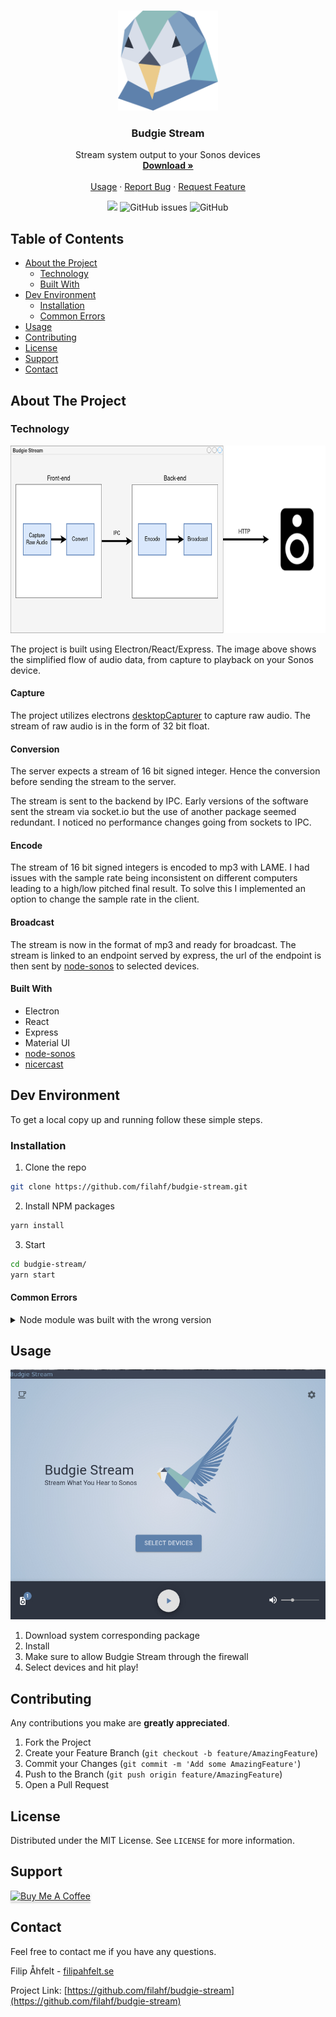 
<!--
*** Thanks for checking out this README Template. If you have a suggestion that would
*** make this better, please fork the repo and create a pull request or simply open
*** an issue with the tag "enhancement".
*** Thanks again! Now go create something AMAZING! :D
***
***
***
*** To avoid retyping too much info. Do a search and replace for the following:
*** github_username, repo, twitter_handle, email
-->



<!-- PROJECT LOGO -->
<br />
<p align="center">
  <a href="https://github.com/filahf/budgie-stream">
    <img src="images/logo.png" alt="Logo" width="160" height="160">
  </a>

  <h3 align="center">Budgie Stream</h3>

  <p align="center">
    Stream system output to your Sonos devices
    <br />
    <a href="https://github.com/filahf/budgie-stream/releases"><strong>Download »</strong></a>
    <br />
    <br />
    <a href="#usage">Usage</a>
    ·
    <a href="https://github.com/filahf/budgie-stream/issues">Report Bug</a>
    ·
    <a href="https://github.com/filahf/budgie-stream/issues">Request Feature</a>
  </p>
  <p align="center">
  <img src="https://img.shields.io/github/v/release/filahf/budgie-stream?style=flat-square" />
  <img alt="GitHub issues" src="https://img.shields.io/github/issues/filahf/budgie-stream?style=flat-square">
  <img alt="GitHub" src="https://img.shields.io/github/license/filahf/budgie-stream?style=flat-square">
  </p>
</p>




<!-- TABLE OF CONTENTS -->
## Table of Contents

* [About the Project](#about-the-project)
  * [Technology](#Technology)
  * [Built With](#built-with)
* [Dev Environment](#dev-environment)
  * [Installation](#installation)
  * [Common Errors](#common-errors)
* [Usage](#usage)
* [Contributing](#contributing)
* [License](#license)
* [Support](#support)
* [Contact](#contact)



<!-- ABOUT THE PROJECT -->
## About The Project


### Technology
<p align="center">
<img src="images/flowdiagram.png" alt="screenshot" height="300">
</p>
The project is built using Electron/React/Express. The image above shows the simplified flow of audio data, from capture to playback on your Sonos device.

#### Capture
The project utilizes electrons [desktopCapturer](https://www.electronjs.org/docs/api/desktop-capturer) to capture raw audio. The stream of raw audio is in the form of 32 bit float.
#### Conversion
The server expects a stream of 16 bit signed integer. Hence the conversion before sending the stream to the server. 

The stream is sent to the backend by IPC. Early versions of the software sent the stream via socket.io but the use of another package seemed redundant. I noticed no performance changes going from sockets to IPC.

#### Encode
The stream of 16 bit signed integers is encoded to mp3 with LAME. I had issues with the sample rate being inconsistent on different computers leading to a high/low pitched final result. To solve this I implemented an option to change the sample rate in the client.

#### Broadcast
The stream is now in the format of mp3 and ready for broadcast. The stream is linked to an endpoint served by express, the url of the endpoint is then sent by [node-sonos](https://github.com/bencevans/node-sonos) to selected devices.
#### Built With

* Electron
* React
* Express
* Material UI
* [node-sonos](https://github.com/bencevans/node-sonos)
* [nicercast](https://github.com/stephen/nicercast)



<!-- GETTING STARTED -->
## Dev Environment

To get a local copy up and running follow these simple steps.

### Installation
 
1. Clone the repo
```sh
git clone https://github.com/filahf/budgie-stream.git
```
2. Install NPM packages
```sh
yarn install
```
3. Start
```sh
cd budgie-stream/
yarn start
```
#### Common Errors
<details>
  <summary>Node module was built with the wrong version</summary>
  Run electron rebuild

```sh
$(npm bin)/electron-rebuild
```

Or if you're on Windows:

```sh
.\node_modules\.bin\electron-rebuild.cmd
```
</details>



<!-- USAGE EXAMPLES -->
## Usage


<p align="center">
<img src="images/screenshot.jpg" alt="screenshot" height="400">
</p>


1. Download system corresponding package
2. Install
3. Make sure to allow Budgie Stream through the firewall
4. Select devices and hit play!



<!-- CONTRIBUTING -->
## Contributing
Any contributions you make are **greatly appreciated**.

1. Fork the Project
2. Create your Feature Branch (`git checkout -b feature/AmazingFeature`)
3. Commit your Changes (`git commit -m 'Add some AmazingFeature'`)
4. Push to the Branch (`git push origin feature/AmazingFeature`)
5. Open a Pull Request



<!-- LICENSE -->
## License

Distributed under the MIT License. See `LICENSE` for more information.

## Support
<a href="https://www.buymeacoffee.com/budgie" target="_blank"><img src="https://www.buymeacoffee.com/assets/img/custom_images/orange_img.png" alt="Buy Me A Coffee" style="height: 41px !important;width: 174px !important;box-shadow: 0px 3px 2px 0px rgba(190, 190, 190, 0.5) !important;-webkit-box-shadow: 0px 3px 2px 0px rgba(190, 190, 190, 0.5) !important;" ></a>

<!-- CONTACT -->
## Contact
Feel free to contact me if you have any questions.

Filip Åhfelt - [filipahfelt.se](https://filipahfelt.se/)

Project Link: [https://github.com/filahf/budgie-stream](https://github.com/filahf/budgie-stream)




[product-screenshot]: images/flowdiagram.png


